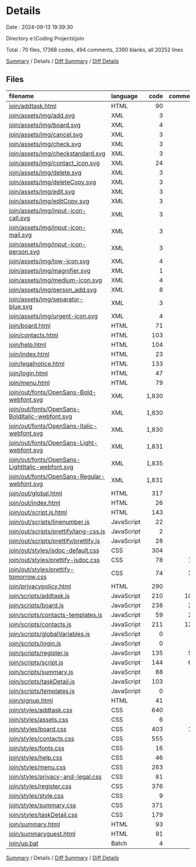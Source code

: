 # Details

Date : 2024-09-13 19:39:30

Directory e:\\Coding Projects\\join

Total : 70 files,  17368 codes, 494 comments, 2390 blanks, all 20252 lines

[Summary](results.md) / Details / [Diff Summary](diff.md) / [Diff Details](diff-details.md)

## Files
| filename | language | code | comment | blank | total |
| :--- | :--- | ---: | ---: | ---: | ---: |
| [join/addtask.html](/join/addtask.html) | HTML | 90 | 0 | 12 | 102 |
| [join/assets/img/add.svg](/join/assets/img/add.svg) | XML | 3 | 0 | 1 | 4 |
| [join/assets/img/board.svg](/join/assets/img/board.svg) | XML | 4 | 0 | 1 | 5 |
| [join/assets/img/cancel.svg](/join/assets/img/cancel.svg) | XML | 3 | 0 | 1 | 4 |
| [join/assets/img/check.svg](/join/assets/img/check.svg) | XML | 3 | 0 | 1 | 4 |
| [join/assets/img/checkstandard.svg](/join/assets/img/checkstandard.svg) | XML | 3 | 0 | 1 | 4 |
| [join/assets/img/contact_icon.svg](/join/assets/img/contact_icon.svg) | XML | 24 | 0 | 1 | 25 |
| [join/assets/img/delete.svg](/join/assets/img/delete.svg) | XML | 3 | 0 | 1 | 4 |
| [join/assets/img/deleteCopy.svg](/join/assets/img/deleteCopy.svg) | XML | 3 | 0 | 1 | 4 |
| [join/assets/img/edit.svg](/join/assets/img/edit.svg) | XML | 3 | 0 | 1 | 4 |
| [join/assets/img/editCopy.svg](/join/assets/img/editCopy.svg) | XML | 3 | 0 | 1 | 4 |
| [join/assets/img/input-icon-call.svg](/join/assets/img/input-icon-call.svg) | XML | 3 | 0 | 1 | 4 |
| [join/assets/img/input-icon-mail.svg](/join/assets/img/input-icon-mail.svg) | XML | 3 | 0 | 1 | 4 |
| [join/assets/img/input-icon-person.svg](/join/assets/img/input-icon-person.svg) | XML | 3 | 0 | 1 | 4 |
| [join/assets/img/low-icon.svg](/join/assets/img/low-icon.svg) | XML | 4 | 0 | 1 | 5 |
| [join/assets/img/magnifier.svg](/join/assets/img/magnifier.svg) | XML | 1 | 0 | 0 | 1 |
| [join/assets/img/medium-icon.svg](/join/assets/img/medium-icon.svg) | XML | 4 | 0 | 1 | 5 |
| [join/assets/img/person_add.svg](/join/assets/img/person_add.svg) | XML | 8 | 0 | 1 | 9 |
| [join/assets/img/separator-blue.svg](/join/assets/img/separator-blue.svg) | XML | 3 | 0 | 1 | 4 |
| [join/assets/img/urgent-icon.svg](/join/assets/img/urgent-icon.svg) | XML | 4 | 0 | 1 | 5 |
| [join/board.html](/join/board.html) | HTML | 71 | 9 | 18 | 98 |
| [join/contacts.html](/join/contacts.html) | HTML | 103 | 0 | 11 | 114 |
| [join/help.html](/join/help.html) | HTML | 104 | 0 | 15 | 119 |
| [join/index.html](/join/index.html) | HTML | 23 | 0 | 7 | 30 |
| [join/legalnotice.html](/join/legalnotice.html) | HTML | 133 | 0 | 5 | 138 |
| [join/login.html](/join/login.html) | HTML | 47 | 0 | 4 | 51 |
| [join/menu.html](/join/menu.html) | HTML | 79 | 0 | 10 | 89 |
| [join/out/fonts/OpenSans-Bold-webfont.svg](/join/out/fonts/OpenSans-Bold-webfont.svg) | XML | 1,830 | 0 | 0 | 1,830 |
| [join/out/fonts/OpenSans-BoldItalic-webfont.svg](/join/out/fonts/OpenSans-BoldItalic-webfont.svg) | XML | 1,830 | 0 | 0 | 1,830 |
| [join/out/fonts/OpenSans-Italic-webfont.svg](/join/out/fonts/OpenSans-Italic-webfont.svg) | XML | 1,830 | 0 | 0 | 1,830 |
| [join/out/fonts/OpenSans-Light-webfont.svg](/join/out/fonts/OpenSans-Light-webfont.svg) | XML | 1,831 | 0 | 0 | 1,831 |
| [join/out/fonts/OpenSans-LightItalic-webfont.svg](/join/out/fonts/OpenSans-LightItalic-webfont.svg) | XML | 1,835 | 0 | 0 | 1,835 |
| [join/out/fonts/OpenSans-Regular-webfont.svg](/join/out/fonts/OpenSans-Regular-webfont.svg) | XML | 1,831 | 0 | 0 | 1,831 |
| [join/out/global.html](/join/out/global.html) | HTML | 317 | 3 | 1,161 | 1,481 |
| [join/out/index.html](/join/out/index.html) | HTML | 26 | 3 | 36 | 65 |
| [join/out/script.js.html](/join/out/script.js.html) | HTML | 143 | 3 | 37 | 183 |
| [join/out/scripts/linenumber.js](/join/out/scripts/linenumber.js) | JavaScript | 22 | 1 | 3 | 26 |
| [join/out/scripts/prettify/lang-css.js](/join/out/scripts/prettify/lang-css.js) | JavaScript | 2 | 0 | 1 | 3 |
| [join/out/scripts/prettify/prettify.js](/join/out/scripts/prettify/prettify.js) | JavaScript | 28 | 0 | 1 | 29 |
| [join/out/styles/jsdoc-default.css](/join/out/styles/jsdoc-default.css) | CSS | 304 | 0 | 55 | 359 |
| [join/out/styles/prettify-jsdoc.css](/join/out/styles/prettify-jsdoc.css) | CSS | 78 | 17 | 17 | 112 |
| [join/out/styles/prettify-tomorrow.css](/join/out/styles/prettify-tomorrow.css) | CSS | 74 | 33 | 26 | 133 |
| [join/privacypolicy.html](/join/privacypolicy.html) | HTML | 290 | 0 | 0 | 290 |
| [join/scripts/addtask.js](/join/scripts/addtask.js) | JavaScript | 210 | 105 | 49 | 364 |
| [join/scripts/board.js](/join/scripts/board.js) | JavaScript | 238 | 23 | 48 | 309 |
| [join/scripts/contacts-templates.js](/join/scripts/contacts-templates.js) | JavaScript | 59 | 24 | 5 | 88 |
| [join/scripts/contacts.js](/join/scripts/contacts.js) | JavaScript | 211 | 120 | 38 | 369 |
| [join/scripts/globalVariables.js](/join/scripts/globalVariables.js) | JavaScript | 0 | 0 | 6 | 6 |
| [join/scripts/login.js](/join/scripts/login.js) | JavaScript | 0 | 0 | 1 | 1 |
| [join/scripts/register.js](/join/scripts/register.js) | JavaScript | 135 | 53 | 21 | 209 |
| [join/scripts/script.js](/join/scripts/script.js) | JavaScript | 144 | 62 | 43 | 249 |
| [join/scripts/summary.js](/join/scripts/summary.js) | JavaScript | 88 | 9 | 12 | 109 |
| [join/scripts/taskDetail.js](/join/scripts/taskDetail.js) | JavaScript | 103 | 3 | 17 | 123 |
| [join/scripts/templates.js](/join/scripts/templates.js) | JavaScript | 0 | 0 | 1 | 1 |
| [join/signup.html](/join/signup.html) | HTML | 41 | 0 | 5 | 46 |
| [join/styles/addtask.css](/join/styles/addtask.css) | CSS | 640 | 0 | 191 | 831 |
| [join/styles/assets.css](/join/styles/assets.css) | CSS | 6 | 0 | 3 | 9 |
| [join/styles/board.css](/join/styles/board.css) | CSS | 403 | 17 | 77 | 497 |
| [join/styles/contacts.css](/join/styles/contacts.css) | CSS | 555 | 1 | 178 | 734 |
| [join/styles/fonts.css](/join/styles/fonts.css) | CSS | 16 | 0 | 3 | 19 |
| [join/styles/help.css](/join/styles/help.css) | CSS | 46 | 0 | 10 | 56 |
| [join/styles/menu.css](/join/styles/menu.css) | CSS | 263 | 2 | 54 | 319 |
| [join/styles/privacy-and-legal.css](/join/styles/privacy-and-legal.css) | CSS | 81 | 0 | 22 | 103 |
| [join/styles/register.css](/join/styles/register.css) | CSS | 376 | 0 | 55 | 431 |
| [join/styles/style.css](/join/styles/style.css) | CSS | 9 | 0 | 3 | 12 |
| [join/styles/summary.css](/join/styles/summary.css) | CSS | 371 | 0 | 64 | 435 |
| [join/styles/taskDetail.css](/join/styles/taskDetail.css) | CSS | 179 | 6 | 32 | 217 |
| [join/summary.html](/join/summary.html) | HTML | 93 | 0 | 8 | 101 |
| [join/summaryguest.html](/join/summaryguest.html) | HTML | 91 | 0 | 7 | 98 |
| [join/up.bat](/join/up.bat) | Batch | 4 | 0 | 0 | 4 |

[Summary](results.md) / Details / [Diff Summary](diff.md) / [Diff Details](diff-details.md)